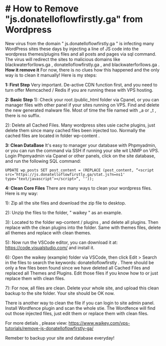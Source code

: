 # # How to Remove "js.donatelloflowfirstly.ga" from Wordpress
New virus from the domain " js.donatelloflowfirstly.ga " is infecting many WordPress sites these days by injecting a line of JS code into the wordpress themes/plugins files and all posts and pages via sql command. The virus will redirect the sites to malicious domains like  blackwaterforllows.ga ,  donatelloflowfirstly.ga , and  blackwaterforllows.ga .
**How it remove it**
For now, there is no clues how this happened and the only way is to clean it manually! Here is my steps:

**1: First Step**
Very important. De-active CDN function first, and you need to turn offer Memcached / Redis if you are running these with VPS hosting.

**2: Basic Step**
1): Check your root  /public_html  folder via Cpanel, or you can manager files with other panel if your sites running on VPS. Find and delete the new generated malware file. Most of time the file named with  _a  or  _t , there is no suffix.

2): Delete all Cached Files. Many wordpress sites usie cache plugins, just delete them since many cached files been injected too. Normally the cached files are located in folder  wp-content .

**3: Clean DataBase**
It's easy to manager your database with Phpmyadmin, or you can run the command via SSH if running your site wit LNMP on VPS.
Login Phpmyadmin via Cpanel or other panels, click on the site database, and run the following SQL command:

```
UPDATE wp_posts SET post_content = (REPLACE (post_content, “<script src=’https://js.donatelloflowfirstly.ga/stat.js?n=ns1' type=’text/javascript’></script>”, ‘’));
```
**4: Clean Core Files**
There are many ways to clean your wordpress files. Here is my way:

1): Zip all the site files and download the zip file to desktop.

2): Unzip the files to the folder, " waikey " as an example.

3): Located to the folder  wp-content / plugins , and delete all plugins. Then replace with the clean plugins into the folder. Same with themes files, delete all themes and replace with clean themes.

5): Now run the VSCode editor, you can download it at: https://code.visualstudio.com/ and install it.

6): Open the  waikey (example) folder via VSCode, then click  Edit > Search in the files  to search the keywords:  donatelloflowfirstly . There should be only a few files been found since we have deleted all Cached Files and replaced all Themes and Plugins. Edit those files if you know how to or just replace them with clean files.

7): For now, all files are clean. Delete your whole site, and upload this clean backup to the site folder. Your site should be OK now.

There is another way to clean the file if you can login to site admin panel. Install  Wordfence  plugin and scan the whole stie. The Wordfence will find out those injected files, just edit them or replace them with clean files.

For more detials , please view: https://www.waikey.com/vps-tutorials/remove-js-donatelloflowfirstly-ga/

Remeber to backup your site and database everyday!
